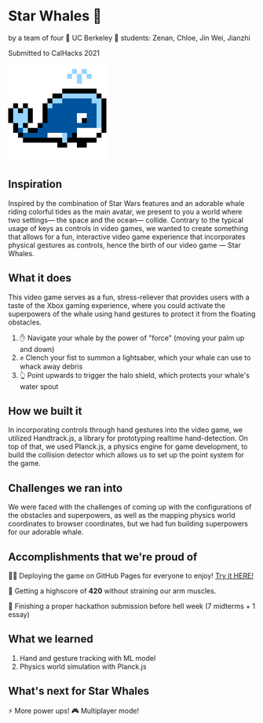 # Star Whales 🐳
by a team of four 🐻 UC Berkeley 🐻 students: Zenan, Chloe, Jin Wei, Jianzhi

Submitted to CalHacks 2021

![Star Whales 2021](https://raw.githubusercontent.com/zenanana/CalHacks2021/phaseii/static/whale200.gif?token=ACLM4S4ZURSAFPRX4KHRQWTBPXC2E)

## Inspiration
Inspired by the combination of Star Wars features and an adorable whale riding colorful tides as the main avatar, we present to you a world where two settings— the space and the ocean— collide. Contrary to the typical usage of keys as controls in video games, we wanted to create something that allows for a fun, interactive video game experience that incorporates physical gestures as controls, hence the birth of our video game — Star Whales. 

## What it does
This video game serves as a fun, stress-reliever that provides users with a taste of the Xbox gaming experience, where you could activate the superpowers of the whale using hand gestures to protect it from the floating obstacles. 

1. ✋ Navigate your whale by the power of "force" (moving your palm up and down)
2. ✊ Clench your fist to summon a lightsaber, which your whale can use to whack away debris
3. 👆 Point upwards to trigger the halo shield, which protects your whale's water spout

## How we built it
In incorporating controls through hand gestures into the video game, we utilized Handtrack.js, a library for prototyping realtime hand-detection. On top of that, we used Planck.js, a physics engine for game development, to build the collision detector which allows us to set up the point system for the game. 

## Challenges we ran into
We were faced with the challenges of coming up with the configurations of the obstacles and superpowers, as well as the mapping physics world coordinates to browser coordinates, but we had fun building superpowers for our adorable whale.  

## Accomplishments that we're proud of

👨‍💻 Deploying the game on GitHub Pages for everyone to enjoy! [Try it HERE!](https://zenanana.github.io/CalHacks2021/)

💪 Getting a highscore of **420** without straining our arm muscles.

😤 Finishing a proper hackathon submission before hell week (7 midterms + 1 essay)

## What we learned
1. Hand and gesture tracking with ML model
2. Physics world simulation with Planck.js

## What's next for Star Whales
⚡ More power ups! 
🎮 Multiplayer mode! 

